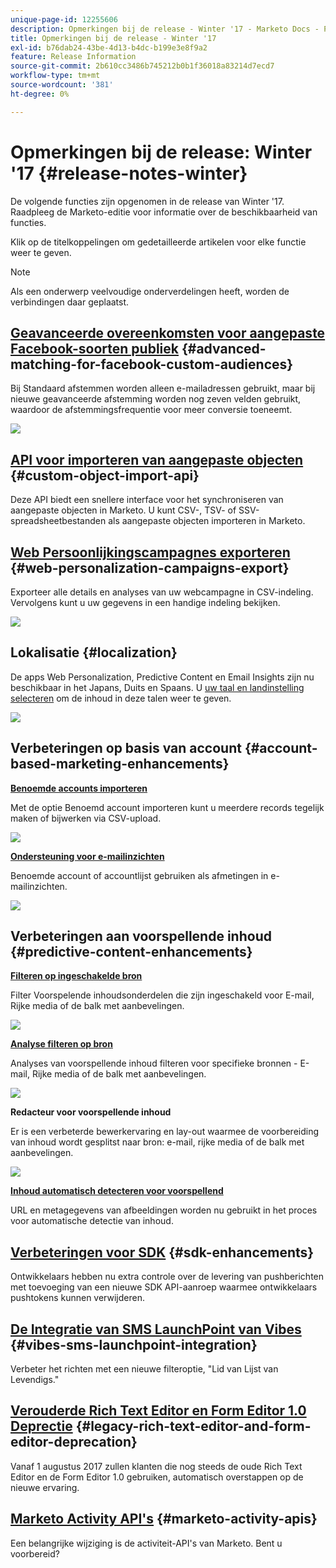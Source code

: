 ```yaml
---
unique-page-id: 12255606
description: Opmerkingen bij de release - Winter '17 - Marketo Docs - Productdocumentatie
title: Opmerkingen bij de release - Winter '17
exl-id: b76dab24-43be-4d13-b4dc-b199e3e8f9a2
feature: Release Information
source-git-commit: 2b610cc3486b745212b0b1f36018a83214d7ecd7
workflow-type: tm+mt
source-wordcount: '381'
ht-degree: 0%

---
```


# Opmerkingen bij de release: Winter &#39;17 {#release-notes-winter}

De volgende functies zijn opgenomen in de release van Winter &#39;17. Raadpleeg de Marketo-editie voor informatie over de beschikbaarheid van functies.

Klik op de titelkoppelingen om gedetailleerde artikelen voor elke functie weer te geven.

>[!NOTE]
>
>Als een onderwerp veelvoudige onderverdelingen heeft, worden de verbindingen daar geplaatst.

## [Geavanceerde overeenkomsten voor aangepaste Facebook-soorten publiek](/help/marketo/product-docs/demand-generation/ad-network-integrations/add-facebook-custom-audiences-as-a-launchpoint-service.md) {#advanced-matching-for-facebook-custom-audiences}

Bij Standaard afstemmen worden alleen e-mailadressen gebruikt, maar bij nieuwe geavanceerde afstemming worden nog zeven velden gebruikt, waardoor de afstemmingsfrequentie voor meer conversie toeneemt.

![](assets/fb-custom-audiences-schebsches.png)

## [API voor importeren van aangepaste objecten](https://developer.adobe.com/marketo-apis/api/mapi/#tag/Custom-Objects) {#custom-object-import-api}

Deze API biedt een snellere interface voor het synchroniseren van aangepaste objecten in Marketo. U kunt CSV-, TSV- of SSV-spreadsheetbestanden als aangepaste objecten importeren in Marketo.

## [Web Persoonlijkingscampagnes exporteren](/help/marketo/product-docs/web-personalization/working-with-web-campaigns/export-web-campaign-data.md) {#web-personalization-campaigns-export}

Exporteer alle details en analyses van uw webcampagne in CSV-indeling. Vervolgens kunt u uw gegevens in een handige indeling bekijken.

![](assets/web-personalization-csv-download-hand.png)

## Lokalisatie {#localization}

De apps Web Personalization, Predictive Content en Email Insights zijn nu beschikbaar in het Japans, Duits en Spaans. U [uw taal en landinstelling selecteren](/help/marketo/product-docs/administration/settings/select-your-language-locale-and-time-zone.md) om de inhoud in deze talen weer te geven.

![](assets/japanese-web-personalization.png)

## Verbeteringen op basis van account {#account-based-marketing-enhancements}

**[Benoemde accounts importeren](/help/marketo/product-docs/target-account-management/target/named-accounts/import-named-accounts.md)**

Met de optie Benoemd account importeren kunt u meerdere records tegelijk maken of bijwerken via CSV-upload.

![](assets/inatwo.png)

**[Ondersteuning voor e-mailinzichten](/help/marketo/product-docs/reporting/email-insights/filtering-in-email-insights.md)**

Benoemde account of accountlijst gebruiken als afmetingen in e-mailinzichten.

![](assets/ei.png)

## Verbeteringen aan voorspellende inhoud {#predictive-content-enhancements}

**[Filteren op ingeschakelde bron](/help/marketo/product-docs/predictive-content/working-with-predictive-content/understanding-predictive-content.md)**

Filter Voorspelende inhoudsonderdelen die zijn ingeschakeld voor E-mail, Rijke media of de balk met aanbevelingen.

![](assets/predictive-content-enabled-source.png)

**[Analyse filteren op bron](/help/marketo/product-docs/predictive-content/working-with-predictive-content/understanding-predictive-content.md)**

Analyses van voorspellende inhoud filteren voor specifieke bronnen - E-mail, Rijke media of de balk met aanbevelingen.

![](assets/predictive-content-analytics-by-source.png)

**Redacteur voor voorspellende inhoud**

Er is een verbeterde bewerkervaring en lay-out waarmee de voorbereiding van inhoud wordt gesplitst naar bron: e-mail, rijke media of de balk met aanbevelingen.

![](assets/predictive-content-editor.png)

**[Inhoud automatisch detecteren voor voorspellend](/help/marketo/product-docs/predictive-content/getting-started/enable-content-discovery.md)**

URL en metagegevens van afbeeldingen worden nu gebruikt in het proces voor automatische detectie van inhoud.

## [Verbeteringen voor SDK](https://experienceleague.adobe.com/en/docs/marketo-developer/marketo/mobile/mobile) {#sdk-enhancements}

Ontwikkelaars hebben nu extra controle over de levering van pushberichten met toevoeging van een nieuwe SDK API-aanroep waarmee ontwikkelaars pushtokens kunnen verwijderen.

## [De Integratie van SMS LaunchPoint van Vibes](/help/marketo/product-docs/mobile-marketing/vibes-sms-messages/using-sms-options-in-a-smart-campaign.md) {#vibes-sms-launchpoint-integration}

Verbeter het richten met een nieuwe filteroptie, &quot;Lid van Lijst van Levendigs.&quot;

## [Verouderde Rich Text Editor en Form Editor 1.0 Deprectie](https://nation.marketo.com/docs/DOC-4315) {#legacy-rich-text-editor-and-form-editor-deprecation}

Vanaf 1 augustus 2017 zullen klanten die nog steeds de oude Rich Text Editor en de Form Editor 1.0 gebruiken, automatisch overstappen op de nieuwe ervaring.

## [Marketo Activity API&#39;s](https://developers.marketo.com/blog/important-change-activity-records-marketo-apis/) {#marketo-activity-apis}

Een belangrijke wijziging is de activiteit-API&#39;s van Marketo. Bent u voorbereid?
